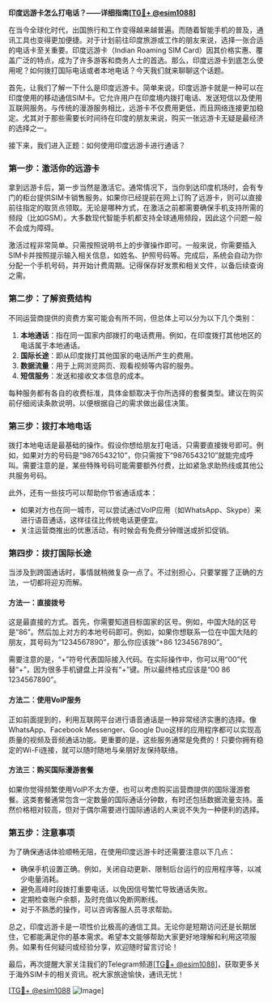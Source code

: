 **印度远游卡怎么打电话？——详细指南[[TG💪+ @esim1088](https://t.me/s/esim1088)]**

在当今全球化时代，出国旅行和工作变得越来越普遍。而随着智能手机的普及，通讯工具也变得更加便捷。对于计划前往印度旅游或工作的朋友来说，选择一张合适的电话卡至关重要。印度远游卡（Indian Roaming SIM Card）因其价格实惠、覆盖广泛的特点，成为了许多游客和商务人士的首选。那么，印度远游卡到底怎么使用呢？如何拨打国际电话或者本地电话？今天我们就来聊聊这个话题。

首先，让我们了解一下什么是印度远游卡。简单来说，印度远游卡就是一种可以在印度使用的移动通信SIM卡。它允许用户在印度境内拨打电话、发送短信以及使用互联网服务。与传统的漫游服务相比，远游卡不仅费用更低，而且网络连接更加稳定。尤其对于那些需要长时间待在印度的朋友来说，购买一张远游卡无疑是最经济的选择之一。

接下来，我们进入正题：如何使用印度远游卡进行通话？

### **第一步：激活你的远游卡**
拿到远游卡后，第一步当然是激活它。通常情况下，当你到达印度机场时，会有专门的柜台提供SIM卡销售服务。如果你已经提前在网上订购了远游卡，则可以直接前往指定的取货点领取。无论是哪种方式，在激活之前都需要确保手机支持所需的频段（比如GSM）。大多数现代智能手机都支持全球通用频段，因此这个问题一般不会成为障碍。

激活过程非常简单。只需按照说明书上的步骤操作即可。一般来说，你需要插入SIM卡并按照提示输入相关信息，如姓名、护照号码等。完成后，系统会自动为你分配一个手机号码，并开始计费周期。记得保存好发票和相关文件，以备后续查询之需。

### **第二步：了解资费结构**
不同运营商提供的资费方案可能会有所不同，但总体上可以分为以下几个类别：

1. **本地通话**：指在同一国家内部拨打的电话费用。例如，在印度拨打其他地区的电话属于本地通话。
2. **国际长途**：即从印度拨打其他国家的电话所产生的费用。
3. **数据流量**：用于上网浏览网页、观看视频等内容的服务。
4. **短信服务**：发送和接收文本信息的成本。

每种服务都有各自的收费标准，具体金额取决于你所选择的套餐类型。建议在购买前仔细阅读条款说明，以便根据自己的需求做出最佳决策。

### **第三步：拨打本地电话**
拨打本地电话是最基础的操作。假设你想给朋友打电话，只需要直接拨号即可。例如，如果对方的号码是“9876543210”，你只需按下“9876543210”就能完成呼叫。需要注意的是，某些特殊号码可能需要额外付费，比如紧急求助热线或其他公共服务号码。

此外，还有一些技巧可以帮助你节省通话成本：
- 如果对方也在同一城市，可以尝试通过VoIP应用（如WhatsApp、Skype）来进行语音通话，这样往往比传统电话更便宜。
- 关注运营商推出的优惠活动，有时候会有免费分钟赠送或折扣促销。

### **第四步：拨打国际长途**
当涉及到跨国通话时，事情就稍微复杂一点了。不过别担心，只要掌握了正确的方法，一切都将迎刃而解。

#### **方法一：直接拨号**
这是最直接的方式。首先，你需要知道目标国家的区号。例如，中国大陆的区号是“86”。然后加上对方的本地号码即可。例如，如果你想联系一位在中国大陆的朋友，其号码为“1234567890”，那么你应该拨“+86 1234567890”。

需要注意的是，“+”符号代表国际接入代码。在实际操作中，你可以用“00”代替“+”，因为很多手机键盘上并没有“+”键。所以最终格式应该是“00 86 1234567890”。

#### **方法二：使用VoIP服务**
正如前面提到的，利用互联网平台进行语音通话是一种非常经济实惠的选择。像WhatsApp、Facebook Messenger、Google Duo这样的应用程序都可以实现高质量的视频及音频通话功能。更重要的是，这些服务通常是免费的！只要你拥有稳定的Wi-Fi连接，就可以随时随地与亲朋好友保持联络。

#### **方法三：购买国际漫游套餐**
如果你觉得频繁使用VoIP不太方便，也可以考虑购买运营商提供的国际漫游套餐。这类套餐通常包含一定数量的国际通话分钟数，有时还包括数据流量支持。虽然价格相对较高，但对于偶尔需要进行国际通话的人来说不失为一种便利的选择。

### **第五步：注意事项**
为了确保通话体验顺畅无阻，在使用印度远游卡时还需要注意以下几点：
- 确保手机设置正确。例如，关闭自动更新、限制后台运行的应用程序等，以减少电量消耗。
- 避免高峰时段拨打重要电话，以免因信号繁忙导致通话失败。
- 定期检查账户余额，及时充值以免断网断线。
- 对于不熟悉的操作，可以咨询客服人员寻求帮助。

总之，印度远游卡是一项性价比极高的通信工具。无论你是短期访问还是长期居住，它都能满足你的基本需求。希望本文能够帮助大家更好地理解和利用这项服务。如果有任何疑问或经验分享，欢迎随时留言讨论！

最后，再次提醒大家关注我们的Telegram频道[[TG💪+ @esim1088](https://t.me/s/esim1088)]，获取更多关于海外SIM卡的相关资讯。祝大家旅途愉快，通讯无忧！

[[TG💪+ @esim1088](https://t.me/s/esim1088) ![Image](https://i.postimg.cc/4NQfJmqS/Snipaste-2025-05-13-00-14-12.png)]
